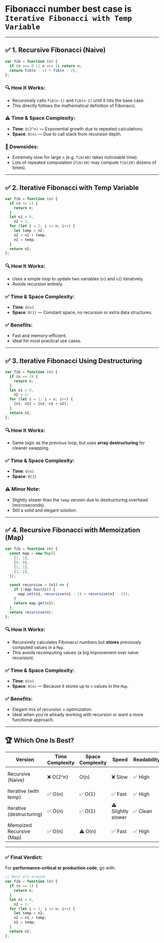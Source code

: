 # Fibonacci number best case is `Iterative Fibonacci with Temp Variable`

---

## ✅ 1. **Recursive Fibonacci (Naive)**

```js
var fib = function (n) {
  if (n === 0 || n === 1) return n;
  return fib(n - 1) + fib(n - 2);
};
```

### 🔍 How It Works:

- Recursively calls `fib(n-1)` and `fib(n-2)` until it hits the base case.
- This directly follows the mathematical definition of Fibonacci.

### ⚠️ Time & Space Complexity:

- **Time**: `O(2^n)` — Exponential growth due to repeated calculations.
- **Space**: `O(n)` — Due to call stack from recursion depth.

### 🚫 Downsides:

- Extremely slow for large `n` (e.g. `fib(40)` takes noticeable time).
- Lots of repeated computation (`fib(30)` may compute `fib(20)` dozens of times).

---

## ✅ 2. **Iterative Fibonacci with Temp Variable**

```js
var fib = function (n) {
  if (n <= 1) {
    return n;
  }
  let n1 = 0,
    n2 = 1;
  for (let i = 2; i <= n; i++) {
    let temp = n2;
    n2 = n1 + temp;
    n1 = temp;
  }
  return n2;
};
```

### 🔍 How It Works:

- Uses a simple loop to update two variables (`n1` and `n2`) iteratively.
- Avoids recursion entirely.

### ✅ Time & Space Complexity:

- **Time**: `O(n)`
- **Space**: `O(1)` — Constant space, no recursion or extra data structures.

### ✅ Benefits:

- Fast and memory-efficient.
- Ideal for most practical use cases.

---

## ✅ 3. **Iterative Fibonacci Using Destructuring**

```js
var fib = function (n) {
  if (n <= 1) {
    return n;
  }
  let n1 = 0,
    n2 = 1;
  for (let i = 1; i < n; i++) {
    [n1, n2] = [n2, n1 + n2];
  }
  return n2;
};
```

### 🔍 How It Works:

- Same logic as the previous loop, but uses **array destructuring** for cleaner swapping.

### ✅ Time & Space Complexity:

- **Time**: `O(n)`
- **Space**: `O(1)`

### ⚠️ Minor Note:

- Slightly slower than the `temp` version due to destructuring overhead (microseconds).
- Still a solid and elegant solution.

---

## ✅ 4. **Recursive Fibonacci with Memoization (Map)**

```js
var fib = function (n) {
  const map = new Map([
    [1, 1],
    [0, 0],
    [2, 1],
    [3, 2],
  ]);

  const recursive = (n1) => {
    if (!map.has(n1)) {
      map.set(n1, recursive(n1 - 1) + recursive(n1 - 2));
    }
    return map.get(n1);
  };
  return recursive(n);
};
```

### 🔍 How It Works:

- Recursively calculates Fibonacci numbers but **stores** previously computed values in a `Map`.
- This avoids recomputing values (a big improvement over naive recursion).

### ✅ Time & Space Complexity:

- **Time**: `O(n)`
- **Space**: `O(n)` — Because it stores up to `n` values in the `Map`.

### ✅ Benefits:

- Elegant mix of recursion + optimization.
- Ideal when you're already working with recursion or want a more functional approach.

---

## 🏆 **Which One Is Best?**

| Version                   | Time Complexity | Space Complexity | Speed              | Readability | Recommended Use                 |
| ------------------------- | --------------- | ---------------- | ------------------ | ----------- | ------------------------------- |
| Recursive (Naive)         | ❌ O(2^n)       | O(n)             | ❌ Slow            | ✅ High     | For teaching/concept only       |
| Iterative (with temp)     | ✅ O(n)         | ✅ O(1)          | ✅ Fast            | ✅ High     | ✅ Best for real-world use      |
| Iterative (destructuring) | ✅ O(n)         | ✅ O(1)          | ⚠️ Slightly slower | ✅ Clean    | Good if you like concise code   |
| Memoized Recursive (Map)  | ✅ O(n)         | ⚠️ O(n)          | ✅ Fast            | ✅ High     | Great if recursion is preferred |

---

### ✅ Final Verdict:

For **performance-critical or production code**, go with:

```js
// Best all-around:
var fib = function (n) {
  if (n <= 1) {
    return n;
  }
  let n1 = 0,
    n2 = 1;
  for (let i = 2; i <= n; i++) {
    let temp = n2;
    n2 = n1 + temp;
    n1 = temp;
  }
  return n2;
};
```
